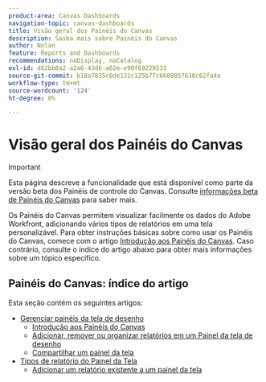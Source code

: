 ```yaml
---
product-area: Canvas Dashboards
navigation-topic: canvas-dashboards
title: Visão geral dos Painéis do Canvas
description: Saiba mais sobre Painéis do Canvas
author: Nolan
feature: Reports and Dashboards
recommendations: noDisplay, noCatalog
exl-id: d82bb8a2-a2a6-43d6-a62e-e90f69229533
source-git-commit: b18a7835c6de131c125b77c6688057638c62fa4a
workflow-type: tm+mt
source-wordcount: '124'
ht-degree: 0%

---
```


# Visão geral dos Painéis do Canvas

>[!IMPORTANT]
>
>Esta página descreve a funcionalidade que está disponível como parte da versão beta dos Painéis de controle do Canvas. Consulte [informações beta de Painéis do Canvas](/help/quicksilver/product-announcements/betas/canvas-dashboards-beta/canvas-dashboards-beta-information.md) para saber mais.

Os Painéis do Canvas permitem visualizar facilmente os dados do Adobe Workfront, adicionando vários tipos de relatórios em uma tela personalizável. Para obter instruções básicas sobre como usar os Painéis do Canvas, comece com o artigo [Introdução aos Painéis do Canvas](/help/quicksilver/reports-and-dashboards/canvas-dashboards/manage-canvas-dashboards/get-started-canvas-dashboards.md). Caso contrário, consulte o índice do artigo abaixo para obter mais informações sobre um tópico específico.

## Painéis do Canvas: índice do artigo

Esta seção contém os seguintes artigos:

* [Gerenciar painéis da tela de desenho](/help/quicksilver/reports-and-dashboards/canvas-dashboards/manage-canvas-dashboards/manage-canvas-dashboards.md)
   * [Introdução aos Painéis do Canvas](/help/quicksilver/reports-and-dashboards/canvas-dashboards/manage-canvas-dashboards/get-started-canvas-dashboards.md)
   * [Adicionar, remover ou organizar relatórios em um Painel da tela de desenho](/help/quicksilver/reports-and-dashboards/canvas-dashboards/manage-canvas-dashboards/add-remove-arrange-reports.md)
   * [Compartilhar um painel da tela](/help/quicksilver/reports-and-dashboards/canvas-dashboards/manage-canvas-dashboards/share-canvas-dashboard.md)
* [Tipos de relatório do Painel da Tela](/help/quicksilver/reports-and-dashboards/canvas-dashboards/report-types/report-types-overview.md)
   * [Adicionar um relatório existente a um painel da tela](/help/quicksilver/reports-and-dashboards/canvas-dashboards/report-types/add-existing-report.md)
  <!--* [Build a KPI report in a Canvas Dashboard](/help/quicksilver/reports-and-dashboards/canvas-dashboards/report-types/build-kpi-report.md)
    * [Build a chart report in a Canvas Dashboard](/help/quicksilver/reports-and-dashboards/canvas-dashboards/report-types/build-chart-report.md)
    * [Build a table report in a Canvas Dashboard](/help/quicksilver/reports-and-dashboards/canvas-dashboards/report-types/build-table-report.md)
    * [Add a pending approvals report to a Canvas Dashboard](/help/quicksilver/reports-and-dashboards/canvas-dashboards/report-types/add-pending-approvals-report.md)-->

